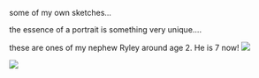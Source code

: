 some of my own sketches...

the essence of a portrait is something very unique....


these are ones of my nephew Ryley around age 2.  He is 7 now!
![](https://raw.github.com/cindyloo/devart-template/master/project_images/ryley_sketch.jpg)


![](https://raw.github.com/cindyloo/devart-template/master/project_images/two_pumpkins.jpg)

